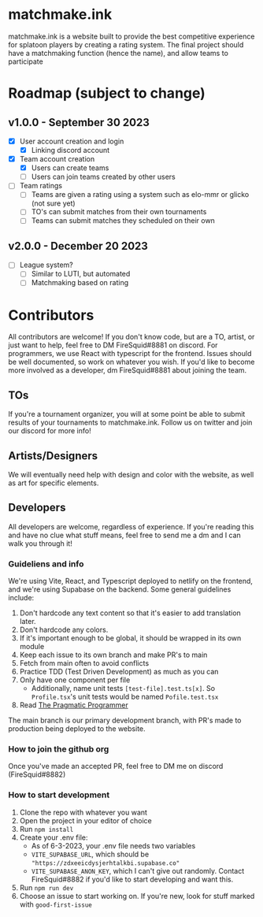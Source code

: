# matchmake.ink
matchmake.ink is a website built to provide the best competitive experience for splatoon players by creating a rating system. The final project should have a matchmaking function (hence the name), and allow teams to participate  

# Roadmap (subject to change)
## v1.0.0 - September 30 2023
- [x] User account creation and login  
	- [x] Linking discord account  
- [x] Team account creation
	- [x] Users can create teams
	- [ ] Users can join teams created by other users
- [ ] Team ratings
	- [ ] Teams are given a rating using a system such as elo-mmr or glicko (not sure yet)
	- [ ] TO's can submit matches from their own tournaments
	- [ ] Teams can submit matches they scheduled on their own
## v2.0.0 - December 20 2023
- [ ] League system?
  - [ ] Similar to LUTI, but automated
  - [ ] Matchmaking based on rating

# Contributors
All contributors are welcome! If you don't know code, but are a TO, artist, or just want to help, feel free to DM FireSquid#8881 on discord. For programmers, we use React with typescript for the frontend. Issues should be well documented, so work on whatever you wish. If you'd like to become more involved as a developer, dm FireSquid#8881 about joining the team.

## TOs
If you're a tournament organizer, you will at some point be able to submit results of your tournaments to matchmake.ink. Follow us on twitter and join our discord for more info!

## Artists/Designers
We will eventually need help with design and color with the website, as well as art for specific elements.
## Developers
All developers are welcome, regardless of experience. If you're reading this and have no clue what stuff means, feel free to send me a dm and I can walk you through it!
### Guideliens and info
We're using Vite, React, and Typescript deployed to netlify on the frontend, and we're using Supabase on the backend. Some general guidelines include:
1. Don't hardcode any text content so that it's easier to add translation later.
2. Don't hardcode any colors.
3. If it's important enough to be global, it should be wrapped in its own module
4. Keep each issue to its own branch and make PR's to main
5. Fetch from main often to avoid conflicts
6. Practice TDD (Test Driven Development) as much as you can
7. Only have one component per file
	- Additionally, name unit tests `[test-file].test.ts[x]`. So `Profile.tsx`'s unit tests would be named `Pofile.test.tsx`
8. Read [The Pragmatic Programmer](https://pragprog.com/titles/tpp20/the-pragmatic-programmer-20th-anniversary-edition/)

The main branch is our primary development branch, with PR's made to production being deployed to the website.

### How to join the github org
Once you've made an accepted PR, feel free to DM me on discord (FireSquid#8882)
### How to start development
1. Clone the repo with whatever you want
2. Open the project in your editor of choice
3. Run `npm install`
4. Create your .env file:
	- As of 6-3-2023, your .env file needs two variables
	- `VITE_SUPABASE_URL`, which should be `"https://zdxeeicdysjerhtalkbi.supabase.co"`
	- `VITE_SUPABASE_ANON_KEY`, which I can't give out randomly. Contact FireSquid#8882 if you'd like to start developing and want this.
5. Run `npm run dev`
6. Choose an issue to start working on. If you're new, look for stuff marked with `good-first-issue`
